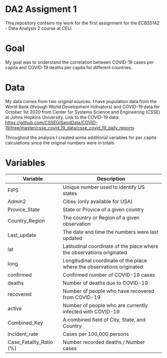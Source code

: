 # DA2 Assigment 1
This repository contains my work for the first assignment for the ECBS5142 - Data Analysis 2 course at CEU.

# Goal
My goal was to understand the correlation between COVID-19 cases per capita and COVID-19 deaths per capita for different countries.

# Data
My data comes from two original sources.
I have population data from the World Bank (through World Development Indivators) and COVID-19 data for October 1st 2020 from Center for Systems Science and Engineering (CSSE) at Johns Hopkins University.
Link to the COVID-19 data: https://github.com/CSSEGISandData/COVID-19/tree/master/csse_covid_19_data/csse_covid_19_daily_reports

Throughout the analysis I created some additional variables for per capita calculations since the original numbers were in totals.

# Variables
| Variable | Description |
| --- | --- |
| FIPS | Unique number used to identify US states |
| Admin2 | Cities (only available for USA)  |
| Provice_State | State or Provice of a given country |
| Country_Region | The country or Region of a given observation|
| Last_update | The date and time the numbers were last updated |
| lat | Latitudinal coordinate of the place where the observations originated |
| long | Longitudinal coordinate of the place where the observations originated |
| confirmed | Confirmed number of COVID-19 cases |
| deaths | Number of deaths due to COVID-19 |
| recovered | Number of people who have recovered from COVID-19 |
| active | Number of people who are currently infected with COVID-19 |
| Combined_Key | A combined field of City, State, and Country |
| Incident_rate | Cases per 100,000 persons  |
| Case_Fatality_Ratio (%) | Number recorded deaths / Number cases |
